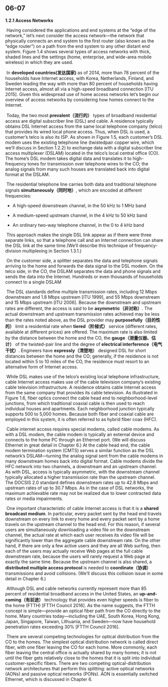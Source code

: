 ## 06-07

**1.2.1 Access Networks** 

​	Having considered the applications and end systems at the “edge of the network,” let’s next consider the access network—the network that physically connects an end system to the first router (also known as the “edge router”) on a path from the end system to any other distant end system. Figure 1.4 shows several types of access networks with thick, shaded lines and the settings (home, enterprise, and wide-area mobile wireless) in which they are used.

​	In **developed countries(发达国家)** as of 2014, more than 78 percent of the households have Internet access, with Korea, Netherlands, Finland, and Sweden leading the way with more than 80 percent of households having Internet access, almost all via a high-speed broadband connection [ITU 2015]. Given this widespread use of home access networks let’s begin our overview of access networks by considering how homes connect to the Internet.

​	Today, the two most **prevalent（流行的）** types of broadband residential access are digital subscriber line (DSL) and cable. A residence typically obtains DSL Internet access from the same local telephone company (telco) that provides its wired local phone access. Thus, when DSL is used, a customer’s telco is also its ISP. As shown in Figure 1.5, each customer’s DSL modem uses the existing telephone line (twistedpair copper wire, which we’ll discuss in Section 1.2.2) to exchange data with a digital subscriber line access multiplexer (DSLAM) located in the telco’s local central office (CO). The home’s DSL modem takes digital data and translates it to high-frequency tones for transmission over telephone wires to the CO; the analog signals from many such houses are translated back into digital format at the DSLAM.

​	The residential telephone line carries both data and traditional telephone signals **simultaneously（同时地）**, which are encoded at different frequencies:

- A high-speed downstream channel, in the 50 kHz to 1 MHz band 

- A medium-speed upstream channel, in the 4 kHz to 50 kHz band 

- An ordinary two-way telephone channel, in the 0 to 4 kHz band

​	This approach makes the single DSL link appear as if there were three separate links, so that a telephone call and an Internet connection can share the DSL link at the same time.(We’ll describe this technique of frequency-division multiplexing in Section 1.3.1.) 

​	On the customer side, a splitter separates the data and telephone signals arriving to the home and forwards the data signal to the DSL modem. On the telco side, in the CO, the DSLAM separates the data and phone signals and sends the data into the Internet. Hundreds or even thousands of households connect to a single DSLAM

​	The DSL standards define multiple transmission rates, including 12 Mbps downstream and 1.8 Mbps upstream [ITU 1999], and 55 Mbps downstream and 15 Mbps upstream [ITU 2006]. Because the downstream and upstream rates are different, the access is said to be **asymmetric（非对称）**. The actual downstream and upstream transmission rates achieved may be less than the rates noted above, as the DSL provider may **purposefully（目的性的）** limit a residential rate when **tiered（阶梯式）** service (different rates, available at different prices) are offered. The maximum rate is also limited by the distance between the home and the CO, the **gauge（测量仪器、估计）** of the twisted-pair line and the degree of **electrical interference（电气干扰）**. Engineers have **expressly（清楚地）** designed DSL for short distances between the home and the CO; generally, if the residence is not located within 5 to 10 miles of the CO, the residence must resort to an alternative form of Internet access.

​	While DSL makes use of the telco’s existing local telephone infrastructure, cable Internet access makes use of the cable television company’s existing cable television infrastructure. A residence obtains cable Internet access from the same company that provides its cable television. As illustrated in Figure 1.6, fiber optics connect the cable head end to neighborhood-level junctions, from which traditional coaxial cable is then used to reach individual houses and apartments. Each neighborhood junction typically supports 500 to 5,000 homes. Because both fiber and coaxial cable are employed in this system, it is often referred to as hybrid fiber coax (HFC).

​	Cable internet access requires special modems, called cable modems. As with a DSL modem, the cable modem is typically an external device and connects to the home PC through an Ethernet port. (We will discuss Ethernet in great detail in Chapter 6.) At the cable head end, the cable modem termination system (CMTS) serves a similar function as the DSL network’s DSLAM—turning the analog signal sent from the cable modems in many downstream homes back into digital format. Cable modems divide the HFC network into two channels, a downstream and an upstream channel. As with DSL, access is typically asymmetric, with the downstream channel typically allocated a higher transmission rate than the upstream channel. The DOCSIS 2.0 standard defines downstream rates up to 42.8 Mbps and upstream rates of up to 30.7 Mbps. As in the case of DSL networks, the maximum achievable rate may not be realized due to lower contracted data rates or media impairments.

​	One important characteristic of cable Internet access is that it is a **shared broadcast medium**. In particular, every packet sent by the head end travels downstream on every link to every home and every packet sent by a home travels on the upstream channel to the head end. For this reason, if several users are simultaneously downloading a video file on the downstream channel, the actual rate at which each user receives its video file will be significantly lower than the aggregate cable downstream rate. On the other hand, if there are only a few active users and they are all Web surfing, then each of the users may actually receive Web pages at the full cable downstream rate, because the users will rarely request a Web page at exactly the same time. Because the upstream channel is also shared, a **distributed multiple access protocol** is needed to **coordinate（协调）** transmissions and avoid collisions. (We’ll discuss this collision issue in some detail in Chapter 6.)

​	Although DSL and cable networks currently represent more than 85 percent of residential broadband access in the United States, an **up-and-coming（有前途）** technology that provides even higher speeds is fiber to the home (FTTH) [FTTH Council 2016]. As the name suggests, the FTTH concept is simple—provide an optical fiber path from the CO directly to the home. Many countries today—including the UAE, South Korea, Hong Kong, Japan, Singapore, Taiwan, Lithuania, and Sweden—now have household penetration rates exceeding 30% [FTTH Council 2016]. 

​	There are several competing technologies for optical distribution from the CO to the homes. The simplest optical distribution network is called direct fiber, with one fiber leaving the CO for each home. More commonly, each fiber leaving the central office is actually shared by many homes; it is not until the fiber gets relatively close to the homes that it is split into individual customer-specific fibers. There are two competing optical-distribution network architectures that perform this splitting: active optical networks (AONs) and passive optical networks (PONs). AON is essentially switched Ethernet, which is discussed in Chapter 6.